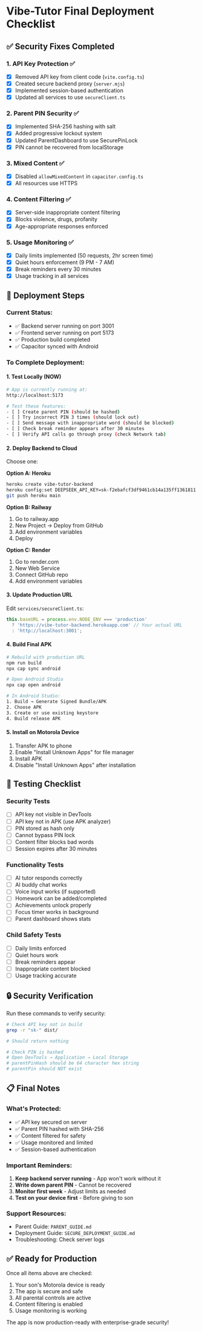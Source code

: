 # Vibe-Tutor Final Deployment Checklist

## ✅ Security Fixes Completed

### 1. API Key Protection ✅
- [x] Removed API key from client code (`vite.config.ts`)
- [x] Created secure backend proxy (`server.mjs`)
- [x] Implemented session-based authentication
- [x] Updated all services to use `secureClient.ts`

### 2. Parent PIN Security ✅
- [x] Implemented SHA-256 hashing with salt
- [x] Added progressive lockout system
- [x] Updated ParentDashboard to use SecurePinLock
- [x] PIN cannot be recovered from localStorage

### 3. Mixed Content ✅
- [x] Disabled `allowMixedContent` in `capacitor.config.ts`
- [x] All resources use HTTPS

### 4. Content Filtering ✅
- [x] Server-side inappropriate content filtering
- [x] Blocks violence, drugs, profanity
- [x] Age-appropriate responses enforced

### 5. Usage Monitoring ✅
- [x] Daily limits implemented (50 requests, 2hr screen time)
- [x] Quiet hours enforcement (9 PM - 7 AM)
- [x] Break reminders every 30 minutes
- [x] Usage tracking in all services

## 🚀 Deployment Steps

### Current Status:
- ✅ Backend server running on port 3001
- ✅ Frontend server running on port 5173
- ✅ Production build completed
- ✅ Capacitor synced with Android

### To Complete Deployment:

#### 1. Test Locally (NOW)
```bash
# App is currently running at:
http://localhost:5173

# Test these features:
- [ ] Create parent PIN (should be hashed)
- [ ] Try incorrect PIN 3 times (should lock out)
- [ ] Send message with inappropriate word (should be blocked)
- [ ] Check break reminder appears after 30 minutes
- [ ] Verify API calls go through proxy (check Network tab)
```

#### 2. Deploy Backend to Cloud
Choose one:

**Option A: Heroku**
```bash
heroku create vibe-tutor-backend
heroku config:set DEEPSEEK_API_KEY=sk-f2ebafcf3df9461cb14a135ff1361811
git push heroku main
```

**Option B: Railway**
1. Go to railway.app
2. New Project → Deploy from GitHub
3. Add environment variables
4. Deploy

**Option C: Render**
1. Go to render.com
2. New Web Service
3. Connect GitHub repo
4. Add environment variables

#### 3. Update Production URL
Edit `services/secureClient.ts`:
```javascript
this.baseURL = process.env.NODE_ENV === 'production'
  ? 'https://vibe-tutor-backend.herokuapp.com' // Your actual URL
  : 'http://localhost:3001';
```

#### 4. Build Final APK
```bash
# Rebuild with production URL
npm run build
npx cap sync android

# Open Android Studio
npx cap open android

# In Android Studio:
1. Build → Generate Signed Bundle/APK
2. Choose APK
3. Create or use existing keystore
4. Build release APK
```

#### 5. Install on Motorola Device
1. Transfer APK to phone
2. Enable "Install Unknown Apps" for file manager
3. Install APK
4. Disable "Install Unknown Apps" after installation

## 📱 Testing Checklist

### Security Tests
- [ ] API key not visible in DevTools
- [ ] API key not in APK (use APK analyzer)
- [ ] PIN stored as hash only
- [ ] Cannot bypass PIN lock
- [ ] Content filter blocks bad words
- [ ] Session expires after 30 minutes

### Functionality Tests
- [ ] AI tutor responds correctly
- [ ] AI buddy chat works
- [ ] Voice input works (if supported)
- [ ] Homework can be added/completed
- [ ] Achievements unlock properly
- [ ] Focus timer works in background
- [ ] Parent dashboard shows stats

### Child Safety Tests
- [ ] Daily limits enforced
- [ ] Quiet hours work
- [ ] Break reminders appear
- [ ] Inappropriate content blocked
- [ ] Usage tracking accurate

## 🔒 Security Verification

Run these commands to verify security:

```bash
# Check API key not in build
grep -r "sk-" dist/

# Should return nothing

# Check PIN is hashed
# Open DevTools → Application → Local Storage
# parentPinHash should be 64 character hex string
# parentPin should NOT exist
```

## 📋 Final Notes

### What's Protected:
- ✅ API key secured on server
- ✅ Parent PIN hashed with SHA-256
- ✅ Content filtered for safety
- ✅ Usage monitored and limited
- ✅ Session-based authentication

### Important Reminders:
1. **Keep backend server running** - App won't work without it
2. **Write down parent PIN** - Cannot be recovered
3. **Monitor first week** - Adjust limits as needed
4. **Test on your device first** - Before giving to son

### Support Resources:
- Parent Guide: `PARENT_GUIDE.md`
- Deployment Guide: `SECURE_DEPLOYMENT_GUIDE.md`
- Troubleshooting: Check server logs

## ✅ Ready for Production

Once all items above are checked:
1. Your son's Motorola device is ready
2. The app is secure and safe
3. All parental controls are active
4. Content filtering is enabled
5. Usage monitoring is working

The app is now production-ready with enterprise-grade security!